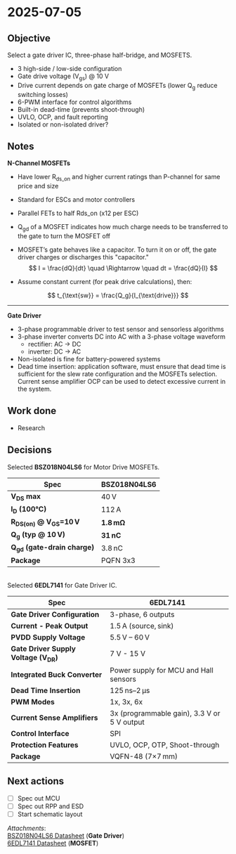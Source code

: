 # 2025-07-05

## Objective
Select a gate driver IC, three-phase half-bridge, and MOSFETS.
- 3 high-side / low-side configuration
- Gate drive voltage (V<sub>gs</sub>) @ 10 V
- Drive current depends on gate charge of MOSFETs (lower Q<sub>g</sub> reduce switching losses)
- 6-PWM interface for control algorithms
- Built-in dead-time (prevents shoot-through)
- UVLO, OCP, and fault reporting
- Isolated or non-isolated driver?

## Notes
**N-Channel MOSFETs**
- Have lower R<sub>ds_on</sub> and higher current ratings than P-channel for same price and size
- Standard for ESCs and motor controllers
- Parallel FETs to half Rds_on (x12 per ESC)
- Q<sub>gd</sub> of a MOSFET indicates how much charge needs to be transferred to the gate to turn the MOSFET off

- MOSFET’s gate behaves like a capacitor. To turn it on or off, the gate driver charges or discharges this "capacitor."
$$
I = \frac{dQ}{dt} \quad \Rightarrow \quad dt = \frac{dQ}{I}
$$

- Assume constant current (for peak drive calculations), then:

$$
t_{\text{sw}} = \frac{Q_g}{I_{\text{drive}}}
$$

---

**Gate Driver**
- 3-phase programmable driver to test sensor and sensorless algorithms
- 3-phase inverter converts DC into AC with a 3-phase voltage waveform
  - rectifier: AC -> DC
  - inverter: DC -> AC
- Non-isolated is fine for battery-powered systems
- Dead time insertion: application software, must ensure that dead time is sufficient for the slew rate configuration 
and the MOSFETs selection. Current sense amplifier OCP can be used to detect excessive current in 
the system.

## Work done
- Research

## Decisions
Selected **BSZ018N04LS6** for Motor Drive MOSFETs.
  
| Spec                                               | **BSZ018N04LS6** |
| -------------------------------------------------- | ---------------- |
| **V<sub>DS</sub> max**                             | 40 V             |
| **I<sub>D</sub> (100°C)**                          | 112 A            |
| **R<sub>DS(on)</sub> @ V<sub>GS</sub>=10 V**       | **1.8 mΩ**       |
| **Q<sub>g</sub> (typ @ 10 V)**                     | **31 nC**        |
| **Q<sub>gd</sub> (gate-drain charge)**             | 3.8 nC           |
| **Package**                                        | PQFN 3x3         |


<br>Selected **6EDL7141** for Gate Driver IC.


| Spec                                            | **6EDL7141**                                       |
| ----------------------------------------------- | -------------------------------------------------- |
| **Gate Driver Configuration**                   | 3-phase, 6 outputs                                 |
| **Current - Peak Output**                       | 1.5 A (source, sink)                               |
| **PVDD Supply Voltage**                         | 5.5 V – 60 V                                       |
| **Gate Driver Supply Voltage (V<sub>DR</sub>)** | 7 V - 15 V                                         |
| **Integrated Buck Converter**             	  | Power supply for MCU and Hall sensors              |
| **Dead Time Insertion**                         | 125 ns–2 µs                                        |
| **PWM Modes**                                   | 1x, 3x, 6x                                         |
| **Current Sense Amplifiers**                    | 3x (programmable gain), 3.3 V or 5 V output        |
| **Control Interface**                           | SPI                                                |
| **Protection Features**                         | UVLO, OCP, OTP, Shoot-through                      |
| **Package**                                     | VQFN-48 (7×7 mm)                                   |



## Next actions
- [ ] Spec out MCU
- [ ] Spec out RPP and ESD
- [ ] Start schematic layout

_Attachments_:  
[BSZ018N04LS6 Datasheet](../../datasheets/Infineon-BSZ018N04LS6-MOSFET.pdf) (**Gate Driver**)  
[6EDL7141 Datasheet](../../datasheets/Infineon-6EDL7141-Gate_Driver.pdf) (**MOSFET**)  